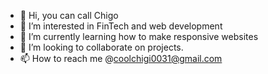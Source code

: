 - 👋 Hi, you can call Chigo
- 👀 I’m interested in FinTech and web development
- 🌱 I’m currently learning how to make responsive websites
- 💞️ I’m looking to collaborate on projects. 
- 📫 How to reach me @coolchigi0031@gmail.com

<!---
coolchigi/coolchigi is a ✨ special ✨ repository because its `README.md` (this file) appears on your GitHub profile.
You can click the Preview link to take a look at your changes.
--->
